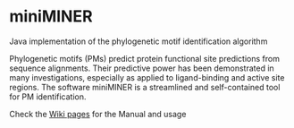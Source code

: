 # miniMINER
Java implementation of the phylogenetic motif identification algorithm

Phylogenetic motifs (PMs) predict protein functional site predictions from sequence alignments. Their predictive power has been demonstrated in many investigations, especially as applied to ligand-binding and active site regions. 
The software miniMINER is a streamlined and self-contained tool for PM identification. 



Check the [Wiki pages](https://github.com/etabari/miniMINER/wiki) for the Manual and usage
